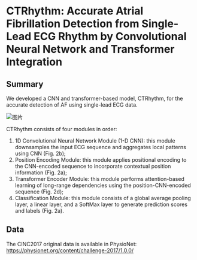 # CTRhythm: Accurate Atrial Fibrillation Detection from Single-Lead ECG Rhythm by Convolutional Neural Network and Transformer Integration


## Summary
We developed a CNN and transformer-based model, CTRhythm, for the accurate detection of AF using single-lead ECG data.

![图片](https://github.com/labxscut/CTRhythm/assets/131430090/335af19e-9945-480d-81bb-79e34546e92c)


CTRhythm consists of four modules in order: 
1. 1D Convolutional Neural Network Module (1-D CNN): this module downsamples the input ECG sequence and aggregates local patterns using CNN (Fig. 2b); 
2. Position Encoding Module: this module applies positional encoding to the CNN-encoded sequence to incorporate contextual position information (Fig. 2a);
3. Transformer Encoder Module: this module performs attention-based learning of long-range dependencies using the position-CNN-encoded sequence (Fig. 2d);
4. Classification Module: this module consists of a global average pooling layer, a linear layer, and a SoftMax layer to generate prediction scores and labels (Fig. 2a).

## Data
The CINC2017 original data is available in PhysioNet: https://physionet.org/content/challenge-2017/1.0.0/




